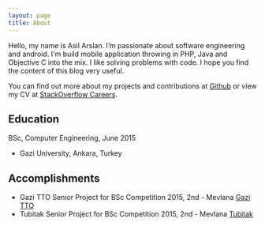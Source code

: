 ```yaml
---
layout: page
title: About
---
```


Hello, my name is Asil Arslan. I’m passionate about software engineering and android. I'm build mobile application throwing in PHP, Java and Objective C into the mix.  I like solving problems with code. I hope you find the content of this blog very useful. 

You can find out more about my projects and contributions at [Github](http://github.com/asilarslan) or view my CV at [StackOverflow Careers](http://careers.stackoverflow.com/asilarslan).

## Education
BSc, Computer Engineering, June 2015
* Gazi University, Ankara, Turkey

## Accomplishments
* Gazi TTO Senior Project for BSc Competition 2015, 2nd - Mevlana [Gazi TTO](http://gazitto.com/dh/2015-yili-lisans-bitirme-projeleri-yarismasi-ka/252)
* Tubitak Senior Project for BSc Competition 2015, 2nd - Mevlana [Tubitak](http://mf-bm.gazi.edu.tr/posts/view/title/ogrencilerimiz-tubitak-yarismasinda-dereceye-girdiler-139921)
